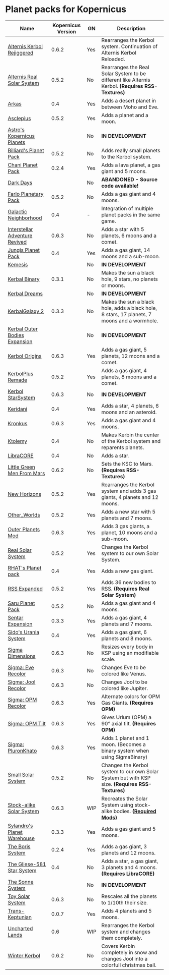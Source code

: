 # Planet packs for Kopernicus

| Name | Kopernicus Version | GN | Description |
|------|--------------------|----|-------------|
| [Alternis Kerbol Rejiggered](http://forum.kerbalspaceprogram.com/index.php?/topic/120246-/)       | 0.6.2 | Yes | Rearranges the Kerbol system. Continuation of Alternis Kerbol Reloaded.
| [Alternis Real Solar System](http://forum.kerbalspaceprogram.com/index.php?/topic/123243-/)       | 0.5.2 | No  | Rearranges the Real Solar System to be different like Alternis Kerbol.  **(Requires RSS-Textures)**
| [Arkas](http://forum.kerbalspaceprogram.com/index.php?/topic/121139-/)                            | 0.4   | Yes | Adds a desert planet in between Moho and Eve.
| [Asclepius](http://forum.kerbalspaceprogram.com/index.php?/topic/113949-/)                        | 0.5.2 | Yes | Adds a planet and a moon.
| [Astro's Kopernicus Planets](http://forum.kerbalspaceprogram.com/index.php?/topic/111179-/)       |       | No  | **IN DEVELOPMENT**
| [Billiard's Planet Pack](https://kerbalstuff.com/mod/1239)                                        | 0.5.2 | No  | Adds really small planets to the Kerbol system.
| [Chani Planet Pack](http://forum.kerbalspaceprogram.com/index.php?/topic/116250-/)                | 0.2.4 | Yes | Adds a lava planet, a gas giant and 5 moons.
| [Dark Days](http://forum.kerbalspaceprogram.com/index.php?/topic/120543-/)                        |       | No  | **ABANDONED - Source code available!**
| [Farlo Planetary Pack](http://forum.kerbalspaceprogram.com/index.php?/topic/127654-/)             | 0.5.2 | No  | Adds a gas giant and 4 moons.
| [Galactic Neighborhood](http://forum.kerbalspaceprogram.com/index.php?/topic/116058-/)            | 0.4   | -   | Integration of multiple planet packs in the same game.
| [Interstellar Adventure Revived](http://forum.kerbalspaceprogram.com/index.php?/topic/128692-/)   | 0.6.3 | No  | Adds a star with 5 planets, 6 moons and a comet.
| [Jungis Planet Pack](http://forum.kerbalspaceprogram.com/index.php?/topic/123992-/)               | 0.4   | Yes | Adds a gas giant, 14 moons and a sub-moon.
| [Kemesis](http://forum.kerbalspaceprogram.com/index.php?/topic/122484-/)                          |       | No  | **IN DEVELOPMENT**
| [Kerbal Binary](http://forum.kerbalspaceprogram.com/index.php?/topic/119502-/)                    | 0.3.1 | No  | Makes the sun a black hole, 9 stars, no planets or moons.
| [Kerbal Dreams](http://forum.kerbalspaceprogram.com/index.php?/topic/119140-/)                    |       | No  | **IN DEVELOPMENT**
| [KerbalGalaxy 2](http://forum.kerbalspaceprogram.com/index.php?/topic/112650-/)                   | 0.3.3 | No  | Makes the sun a black hole, adds a black hole, 8 stars, 17 planets, 7 moons and a wormhole.
| [Kerbal Outer Bodies Expansion](http://forum.kerbalspaceprogram.com/index.php?/topic/120732-/)    |       | No  | **IN DEVELOPMENT**
| [Kerbol Origins](http://forum.kerbalspaceprogram.com/index.php?/topic/124803-/)                   | 0.6.3 | Yes | Adds a gas giant, 5 planets, 12 moons and a comet.
| [KerbolPlus Remade](http://forum.kerbalspaceprogram.com/index.php?/topic/124505-/)                | 0.5.2 | Yes | Adds a gas giant, 4 planets, 8 moons and a comet.
| [Kerbol StarSystem](http://forum.kerbalspaceprogram.com/index.php?/topic/123628-/)                | 0.6.3 | No  | **IN DEVELOPMENT**
| [Keridani](http://forum.kerbalspaceprogram.com/index.php?/topic/123197-/)                         | 0.4   | Yes | Adds a star, 4 planets, 6 moons and an asteroid.
| [Kronkus](http://forum.kerbalspaceprogram.com/index.php?/topic/119202-/)                          | 0.6.3 | Yes | Adds a gas giant and 4 moons.
| [Ktolemy](http://forum.kerbalspaceprogram.com/index.php?/topic/123522-/)                          | 0.4   | No  | Makes Kerbin the center of the Kerbol system and reparents planets.
| [LibraCORE](http://forum.kerbalspaceprogram.com/index.php?/topic/123947-/)                        | 0.4   | No  | Adds a star.
| [Little Green Men From Mars](http://forum.kerbalspaceprogram.com/index.php?/topic/130233-/)       | 0.6.2 | No  | Sets the KSC to Mars.  **(Requires RSS-Textures)**
| [New Horizons](http://forum.kerbalspaceprogram.com/index.php?/topic/102776-/)                     | 0.5.2 | Yes | Rearranges the Kerbol system and adds 3 gas giants, 4 planets and 12 moons.
| [Other_Worlds](http://forum.kerbalspaceprogram.com/index.php?/topic/115917-/)                     | 0.5.2 | Yes | Adds a new star with 5 planets and 7 moons.
| [Outer Planets Mod](http://forum.kerbalspaceprogram.com/index.php?/topic/93999-/)                 | 0.6.3 | Yes | Adds 3 gas giants, a planet, 10 moons and a sub-moon.
| [Real Solar System](http://forum.kerbalspaceprogram.com/index.php?/topic/50471-/)                 | 0.5.2 | Yes | Changes the Kerbol system to our own Solar System.
| [RHAT's Planet pack](http://kerbalstuff.com/mod/1074)                                             | 0.4   | Yes | Adds a new gas giant.
| [RSS Expanded](http://forum.kerbalspaceprogram.com/index.php?/topic/116275-/)                     | 0.5.2 | Yes | Adds 36 new bodies to RSS.  **(Requires Real Solar System)**
| [Saru Planet Pack](http://forum.kerbalspaceprogram.com/index.php?/topic/119263-/)                 | 0.5.2 | No  | Adds a gas giant and 4 moons.
| [Sentar Expansion](http://forum.kerbalspaceprogram.com/index.php?/topic/117355-/)                 | 0.3.3 | Yes | Adds a gas giant, 4 planets and 7 moons.
| [Sido's Urania System](http://forum.kerbalspaceprogram.com/index.php?/topic/60733-/)              | 0.4   | Yes | Adds a gas giant, 6 planets and 8 moons.
| [Sigma Dimensions](http://forum.kerbalspaceprogram.com/index.php?/topic/126548-/)                 | 0.6.3 | No  | Resizes every body in KSP using an modifiable scale.
| [Sigma: Eve Recolor](http://forum.kerbalspaceprogram.com/index.php?/topic/122481-/)               | 0.6.3 | No  | Changes Eve to be colored like Venus.
| [Sigma: Jool Recolor](http://forum.kerbalspaceprogram.com/index.php?/topic/122505-/)              | 0.6.3 | No  | Changes Jool to be colored like Jupiter.
| [Sigma: OPM Recolor](http://forum.kerbalspaceprogram.com/index.php?/topic/122310-/)               | 0.6.3 | Yes | Alternate colors for OPM Gas Giants.  **(Requires OPM)**
| [Sigma: OPM Tilt](http://forum.kerbalspaceprogram.com/index.php?/topic/122314-/)                  | 0.6.3 | Yes | Gives Urlum (OPM) a 90° axial tilt.  **(Requires OPM)**
| [Sigma: PluronKhato](http://forum.kerbalspaceprogram.com/index.php?/topic/122296-/)               | 0.6.3 | Yes | Adds 1 planet and 1 moon. (Becomes a binary system when using SigmaBinary)
| [Small Solar System](https://kerbalstuff.com/mod/1017)                                            | 0.5.2 | No  | Changes the Kerbol system to our own Solar System but with KSP size.  **(Requires RSS-Textures)**
| [Stock-alike Solar System](http://forum.kerbalspaceprogram.com/index.php/topic/131405-/)          | 0.6.3 | WIP | Recreates the Solar System using stock-alike bodies. **([Required Mods](https://github.com/Sigma88/Stockalike/blob/master/README.md#required-mods))**
| [Sylandro's Planet Warehouse](http://forum.kerbalspaceprogram.com/index.php?/topic/119275-/)      | 0.3.3 | Yes | Adds a gas giant and 5 moons.
| [The Boris System](http://forum.kerbalspaceprogram.com/index.php?/topic/63556-/)                  | 0.2.4 | Yes | Adds a gas giant, 3 planets and 12 moons.
| [The Gliese-581 Star System](http://forum.kerbalspaceprogram.com/index.php?/topic/123541-/)       | 0.4   | No  | Adds a star, a gas giant, 3 planets and 4 moons.  **(Requires LibraCORE)**
| [The Sonne System](http://forum.kerbalspaceprogram.com/index.php?/topic/123412-/)                 |       | No  | **IN DEVELOPMENT**
| [Toy Solar System](http://forum.kerbalspaceprogram.com/index.php?/topic/124680-/)                 | 0.6.3 | No  | Rescales all the planets to 1/10th their size.
| [Trans-Keptunian](http://forum.kerbalspaceprogram.com/index.php?/topic/98346-/)                   | 0.0.7 | Yes | Adds 4 planets and 5 moons.
| [Uncharted Lands](http://forum.kerbalspaceprogram.com/index.php?/topic/120111-/)                  | 0.6   | WIP | Rearranges the Kerbol system and changes them completely.
| [Winter Kerbol](http://forum.kerbalspaceprogram.com/index.php?/topic/127181-/)                    | 0.6.2 | No  | Covers Kerbin completely in snow and changes Jool into a colorfull christmas ball.
